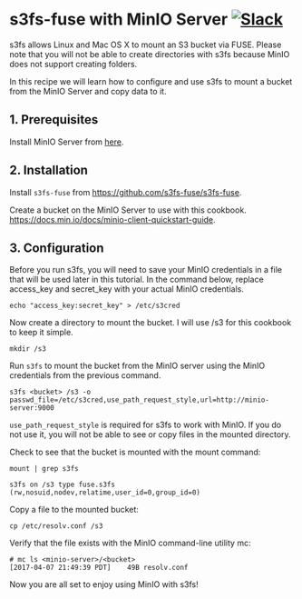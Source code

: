 # s3fs-fuse with MinIO Server [![Slack](https://slack.min.io/slack?type=svg)](https://slack.min.io)

s3fs allows Linux and Mac OS X to mount an S3 bucket via FUSE. Please note that you will not be able to create directories with s3fs because MinIO does not support creating folders.

In this recipe we will learn how to configure and use s3fs to mount a bucket from the MinIO Server and copy data to it. 
## 1. Prerequisites

Install MinIO Server from [here](https://docs.min.io/docs/minio-quickstart-guide).

## 2. Installation

Install `s3fs-fuse` from <https://github.com/s3fs-fuse/s3fs-fuse>.

Create a bucket on the MinIO Server to use with this cookbook. <https://docs.min.io/docs/minio-client-quickstart-guide>.

## 3. Configuration

Before you run s3fs, you will need to save your MinIO credentials in a file that will be used later in this tutorial. In the command below, replace access_key and secret_key with your actual MinIO credentials. 

```
echo "access_key:secret_key" > /etc/s3cred
```

Now create a directory to mount the bucket. I will use /s3 for this cookbook to keep it simple.

```
mkdir /s3
```

Run `s3fs` to mount the bucket from the MinIO server using the MinIO credentials from the previous command.

```
s3fs <bucket> /s3 -o passwd_file=/etc/s3cred,use_path_request_style,url=http://minio-server:9000

```

`use_path_request_style` is required for s3fs to work with MinIO. If you do not use it, you will not be able to see or copy files in the mounted directory. 


Check to see that the bucket is mounted with the mount command:

```
mount | grep s3fs

s3fs on /s3 type fuse.s3fs (rw,nosuid,nodev,relatime,user_id=0,group_id=0)
```

Copy a file to the mounted bucket:

```
cp /etc/resolv.conf /s3
```

Verify that the file exists with the MinIO command-line utility mc:

```
# mc ls <minio-server>/<bucket>
[2017-04-07 21:49:39 PDT]    49B resolv.conf
```

Now you are all set to enjoy using MinIO with s3fs!
